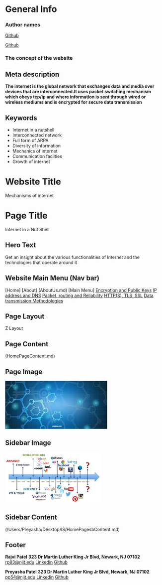 # General Info

### Author names 
[Github](https://github.com/raajvipatel99)

[Github](https://github.com/preyasha2810)

### The concept of the website

## Meta description
**The internet is the global network that exchanges data and media over devices that are interconnected.It uses packet switching mechanism which obeys tcp/ip and where information is sent through wired or wireless mediums and is encrypted for secure data transmission**

## Keywords
- Internet in a nutshell
- Interconnected network
- Full form of ARPA
- Diversity of information
- Mechanics of internet
- Communication facilties
- Growth of internet

# Website Title 
Mechanisms of internet

# Page Title
Internet in a Nut Shell

## Hero Text
Get an insight about the various functionalities of Internet and the technologies that operate around it

## Website Main Menu (Nav bar)
[Home]
[About]
(AboutUs.md)
[Main Menu]
[Encryption and Public Keys](Encryption_and_public_keys.md)
[IP address and DNS](IP_address_and_DNS.md)
[Packet, routing and Reliability](Packet_routing_and_reliability.md)
[HTTP(S), TLS, SSL](HHTPS_SSL_TLS_DigitalCertificate.md)
[Data transmission Methodologies](Wired_and_wireless_data_transmission.md)

## Page Layout
Z Layout

## Page Content
(HomePageContent.md)

## Page Image
![Internet](Images/bgimg1.jpg "Internet")

## Sidebar Image
![Growth of internet](Images/sb_internet.png "Growth of internet")

## Sidebar Content
(/Users/Preyasha/Desktop/IS/HomePagesbContent.md)

## Footer
**Rajvi Patel**
**323 Dr Martin Luther King Jr Blvd, Newark, NJ 07102**
<rp83@njit.edu>
[Linkedin](http://linkedin.com/in/rajvi-patel-4403681b5)
[Github](https://github.com/raajvipatel99)


**Preyasha Patel**
**323 Dr Martin Luther King Jr Blvd, Newark, NJ 07102**
<pp54@njit.edu>
[Linkedin](http://linkedin.com/in/preyasha-patel-67356a122) 
[Github](https://github.com/preyasha2810)
